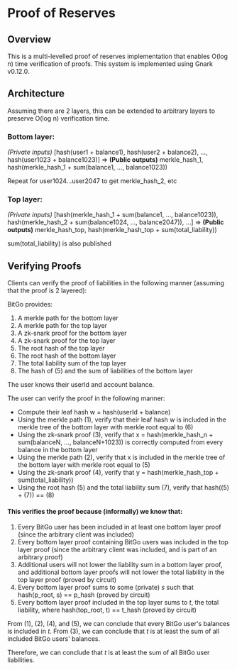 # Proof of Reserves

## Overview

This is a multi-levelled proof of reserves implementation that enables O(log n) time verification of proofs. 
This system is implemented using Gnark v0.12.0.

## Architecture

Assuming there are 2 layers, this can be extended to arbitrary layers to preserve O(log n) verification time.

### Bottom layer: 

_(Private inputs)_ [hash(user1 + balance1), hash(user2 + balance2), ..., hash(user1023 + balance1023)] => **(Public outputs)** merkle_hash_1, hash(merkle_hash_1 + sum(balance1, ..., balance1023))

Repeat for user1024...user2047 to get merkle_hash_2, etc

### Top layer: 

_(Private inputs)_ [hash(merkle_hash_1 + sum(balance1, ..., balance1023)), hash(merkle_hash_2 + sum(balance1024, ..., balance2047)), ...] => **(Public outputs)** merkle_hash_top, hash(merkle_hash_top + sum(total_liability))

sum(total_liability) is also published

## Verifying Proofs

Clients can verify the proof of liabilities in the following manner (assuming that the proof is 2 layered):

BitGo provides:
1) A merkle path for the bottom layer
2) A merkle path for the top layer
3) A zk-snark proof for the bottom layer
4) A zk-snark proof for the top layer
5) The root hash of the top layer
6) The root hash of the bottom layer
7) The total liability sum of the top layer
8) The hash of (5) and the sum of liabilities of the bottom layer

The user knows their userId and account balance.

The user can verify the proof in the following manner:
- Compute their leaf hash w = hash(userId + balance)
- Using the merkle path (1), verify that their leaf hash w is included 
in the merkle tree of the bottom layer with merkle root equal to (6)
- Using the zk-snark proof (3), verify that x = hash(merkle_hash_n + sum(balanceN, ..., balanceN+1023))
is correctly computed from every balance in the bottom layer
- Using the merkle path (2), verify that x is included
in the merkle tree of the bottom layer with merkle root equal to (5)
- Using the zk-snark proof (4), verify that y = hash(merkle_hash_top + sum(total_liability))
- Using the root hash (5) and the total liability sum (7), verify that hash((5) + (7)) == (8)

#### This verifies the proof because (informally) we know that:

1) Every BitGo user has been included in at least one bottom layer proof (since the arbitrary client was included)
2) Every bottom layer proof containing BitGo users was included in the top layer proof (since the arbitrary client was included, and is part of an arbitrary proof)
3) Additional users will not lower the liability sum in a bottom layer proof, and additional bottom layer proofs will not lower the total liability in the top layer proof (proved by circuit)
4) Every bottom layer proof sums to some (private) _s_ such that hash(p_root, s) == p_hash (proved by circuit)
5) Every bottom layer proof included in the top layer sums to _t_, the total liability, where hash(top_root, t) == t_hash (proved by circuit)

From (1), (2), (4), and (5), we can conclude that every BitGo user's balances is included in _t_. 
From (3), we can conclude that _t_ is at least the sum of all included BitGo users' balances.

Therefore, we can conclude that _t_ is at least the sum of all BitGo user liabilities.
